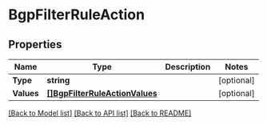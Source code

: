 # BgpFilterRuleAction

## Properties

Name | Type | Description | Notes
------------ | ------------- | ------------- | -------------
**Type** | **string** |  | [optional] 
**Values** | [**[]BgpFilterRuleActionValues**](bgp_filter_rule_action_values.md) |  | [optional] 

[[Back to Model list]](../README.md#documentation-for-models) [[Back to API list]](../README.md#documentation-for-api-endpoints) [[Back to README]](../README.md)


